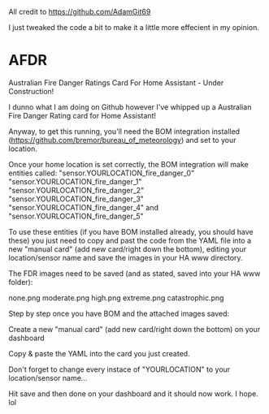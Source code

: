 All credit to https://github.com/AdamGit69

I just tweaked the code a bit to make it a little more effecient in my opinion.

# AFDR
Australian Fire Danger Ratings Card For Home Assistant - Under Construction! 

I dunno what I am doing on Github however I've whipped up a Australian Fire Danger Rating card for Home Assistant!

Anyway, to get this running, you'll need the BOM integration installed (https://github.com/bremor/bureau_of_meteorology) and set to your location.

 Once your home location is set correctly, the BOM integration will make entities called:
"sensor.YOURLOCATION_fire_danger_0" 
"sensor.YOURLOCATION_fire_danger_1"
"sensor.YOURLOCATION_fire_danger_2"
"sensor.YOURLOCATION_fire_danger_3"
"sensor.YOURLOCATION_fire_danger_4"
and
"sensor.YOURLOCATION_fire_danger_5"

To use these entities (if you have BOM installed already, you should have these) you just need to copy and past the code from the YAML file into a new "manual card" (add new card/right down the bottom), editing your location/sensor name and save the images in your HA www directory.

The FDR images need to be saved (and as stated, saved into your HA www folder):

none.png
moderate.png
high.png
extreme.png
catastrophic.png

Step by step once you have BOM and the attached images saved:

Create a new "manual card" (add new card/right down the bottom) on your dashboard

Copy & paste the YAML into the card you just created.

Don't forget to change every instace of "YOURLOCATION" to your location/sensor name...

Hit save and then done on your dashboard and it should now work. I hope. lol

